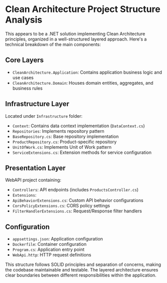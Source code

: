 # Clean Architecture Project Structure Analysis

This appears to be a .NET solution implementing Clean Architecture principles, organized in a well-structured layered approach. Here's a technical breakdown of the main components:

## Core Layers
- `CleanArchitecture.Application`: Contains application business logic and use cases
- `CleanArchitecture.Domain`: Houses domain entities, aggregates, and business rules

## Infrastructure Layer
Located under `Infrastructure` folder:
- `Context`: Contains data context implementation (`DataContext.cs`)
- `Repositories`: Implements repository pattern
 - `BaseRepository.cs`: Base repository implementation
 - `ProductRepository.cs`: Product-specific repository  
 - `UnitOfWork.cs`: Implements Unit of Work pattern
- `ServiceExtensions.cs`: Extension methods for service configuration

## Presentation Layer
WebAPI project containing:
- `Controllers`: API endpoints (includes `ProductsController.cs`)
- `Extensions`:
 - `ApiBehaviorExtensions.cs`: Custom API behavior configurations
 - `CorsPolicyExtensions.cs`: CORS policy settings 
 - `FilterHandlerExtensions.cs`: Request/Response filter handlers

## Configuration
- `appsettings.json`: Application configuration
- `Dockerfile`: Container configuration
- `Program.cs`: Application entry point
- `WebApi.http`: HTTP request definitions

This structure follows SOLID principles and separation of concerns, making the codebase maintainable and testable. The layered architecture ensures clear boundaries between different responsibilities within the application.